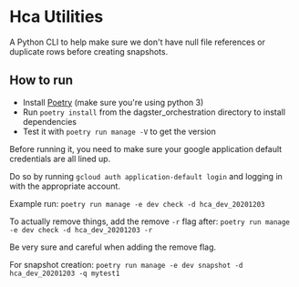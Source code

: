 # Hca Utilities
A Python CLI to help make sure we don't have null file references or duplicate rows before creating snapshots.

## How to run
- Install [Poetry](https://python-poetry.org/) (make sure you're using python 3)
- Run `poetry install` from the dagster_orchestration directory to install dependencies
- Test it with `poetry run manage -V` to get the version

Before running it, you need to make sure your google application default credentials are all lined up.

Do so by running `gcloud auth application-default login` and logging in with the appropriate account.

Example run:
`poetry run manage -e dev check -d hca_dev_20201203`

To actually remove things, add the remove `-r` flag after:
`poetry run manage -e dev check -d hca_dev_20201203 -r`

Be very sure and careful when adding the remove flag.

For snapshot creation:
`poetry run manage -e dev snapshot -d hca_dev_20201203 -q mytest1`
